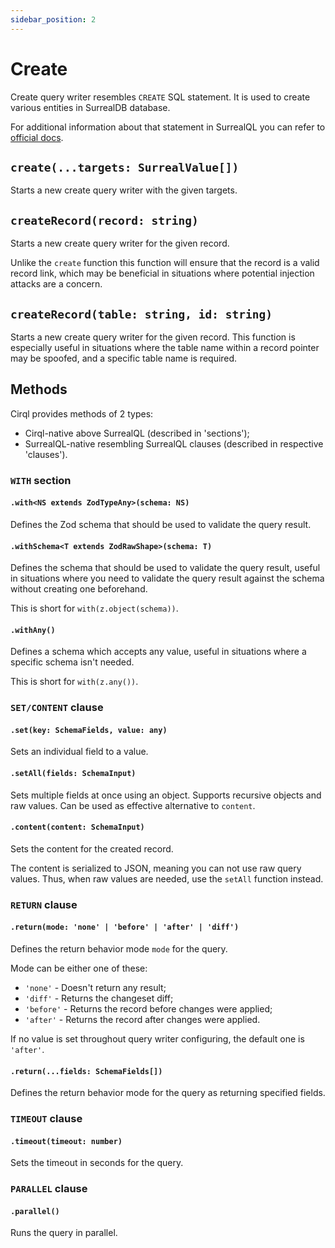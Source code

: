 ```yaml
---
sidebar_position: 2
---
```


# Create
Create query writer resembles `CREATE` SQL statement. It is used to create various entities in SurrealDB database.

For additional information about that statement in SurrealQL you can refer to [official docs](https://docs.surrealdb.com/docs/surrealql/statements/create/).

## `create(...targets: SurrealValue[])`
Starts a new create query writer with the given targets.

## `createRecord(record: string)`
Starts a new create query writer for the given record.

Unlike the `create` function this function will ensure that the record is a valid record link, which may be beneficial in situations where potential injection attacks are a concern.

## `createRecord(table: string, id: string)`
Starts a new create query writer for the given record. This function is especially useful in situations where the table name within a record pointer may be spoofed, and a specific table name is required.

## Methods
Cirql provides methods of 2 types:
- Cirql-native above SurrealQL (described in 'sections');
- SurrealQL-native resembling SurrealQL clauses (described in respective 'clauses').

### `WITH` section

#### `.with<NS extends ZodTypeAny>(schema: NS)`
Defines the Zod schema that should be used to validate the query result.

#### `.withSchema<T extends ZodRawShape>(schema: T)`
Defines the schema that should be used to validate the query result, useful in situations where you need to validate the query result against the schema without creating one beforehand.

This is short for `with(z.object(schema))`.

#### `.withAny()`
Defines a schema which accepts any value, useful in situations where a specific schema isn't needed.

This is short for `with(z.any())`.

### `SET/CONTENT` clause

#### `.set(key: SchemaFields, value: any)`
Sets an individual field to a value.

#### `.setAll(fields: SchemaInput)`
Sets multiple fields at once using an object. Supports recursive objects and raw values. Can be used as effective alternative to `content`.

#### `.content(content: SchemaInput)`
Sets the content for the created record.

The content is serialized to JSON, meaning you can not use raw query values. Thus, when raw values are needed, use the `setAll` function instead.

### `RETURN` clause

#### `.return(mode: 'none' | 'before' | 'after' | 'diff')`
Defines the return behavior mode `mode` for the query.

Mode can be either one of these:
- `'none'` - Doesn't return any result;
- `'diff'` - Returns the changeset diff;
- `'before'` - Returns the record before changes were applied;
- `'after'` - Returns the record after changes were applied.

If no value is set throughout query writer configuring, the default one is `'after'`.

#### `.return(...fields: SchemaFields[])`
Defines the return behavior mode for the query as returning specified fields.

### `TIMEOUT` clause

#### `.timeout(timeout: number)`
Sets the timeout in seconds for the query.

### `PARALLEL` clause

#### `.parallel()`
Runs the query in parallel.

